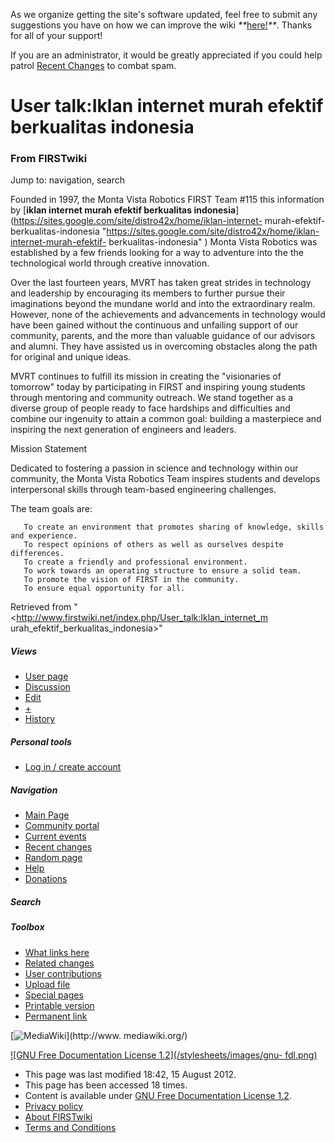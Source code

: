 As we organize getting the site's software updated, feel free to submit any
suggestions you have on how we can improve the wiki
_**_[here!](/index.php/User:Hallry/Suggestions "User:Hallry/Suggestions"
)_**_. Thanks for all of your support!

If you are an administrator, it would be greatly appreciated if you could help
patrol [Recent Changes](/index.php/Special:Recentchanges
"Special:Recentchanges" ) to combat spam.

# User talk:Iklan internet murah efektif berkualitas indonesia

### From FIRSTwiki

Jump to: navigation, search

Founded in 1997, the Monta Vista Robotics FIRST Team #115 this information by
[**iklan internet murah efektif berkualitas
indonesia**](https://sites.google.com/site/distro42x/home/iklan-internet-
murah-efektif-berkualitas-indonesia
"https://sites.google.com/site/distro42x/home/iklan-internet-murah-efektif-
berkualitas-indonesia" ) Monta Vista Robotics was established by a few friends
looking for a way to adventure into the the technological world through
creative innovation.

Over the last fourteen years, MVRT has taken great strides in technology and
leadership by encouraging its members to further pursue their imaginations
beyond the mundane world and into the extraordinary realm. However, none of
the achievements and advancements in technology would have been gained without
the continuous and unfailing support of our community, parents, and the more
than valuable guidance of our advisors and alumni. They have assisted us in
overcoming obstacles along the path for original and unique ideas.

MVRT continues to fulfill its mission in creating the "visionaries of
tomorrow" today by participating in FIRST and inspiring young students through
mentoring and community outreach. We stand together as a diverse group of
people ready to face hardships and difficulties and combine our ingenuity to
attain a common goal: building a masterpiece and inspiring the next generation
of engineers and leaders.

Mission Statement

Dedicated to fostering a passion in science and technology within our
community, the Monta Vista Robotics Team inspires students and develops
interpersonal skills through team-based engineering challenges.

  
The team goals are:

    
    
       To create an environment that promotes sharing of knowledge, skills and experience.
       To respect opinions of others as well as ourselves despite differences.
       To create a friendly and professional environment.
       To work towards an operating structure to ensure a solid team.
       To promote the vision of FIRST in the community.
       To ensure equal opportunity for all.
    

Retrieved from "<http://www.firstwiki.net/index.php/User_talk:Iklan_internet_m
urah_efektif_berkualitas_indonesia>"

##### Views

  * [User page](/index.php?title=User:Iklan_internet_murah_efektif_berkualitas_indonesia&action=edit)
  * [Discussion](/index.php/User_talk:Iklan_internet_murah_efektif_berkualitas_indonesia)
  * [Edit](/index.php?title=User_talk:Iklan_internet_murah_efektif_berkualitas_indonesia&action=edit)
  * [+](/index.php?title=User_talk:Iklan_internet_murah_efektif_berkualitas_indonesia&action=edit&section=new)
  * [History](/index.php?title=User_talk:Iklan_internet_murah_efektif_berkualitas_indonesia&action=history)

##### Personal tools

  * [Log in / create account](/index.php?title=Special:Userlogin&returnto=User_talk:Iklan_internet_murah_efektif_berkualitas_indonesia)

[](/index.php/Main_Page "Main Page" )

##### Navigation

  * [Main Page](/index.php/Main_Page)
  * [Community portal](/index.php/FIRSTwiki:Community_portal)
  * [Current events](/index.php/Current_events)
  * [Recent changes](/index.php/Special:Recentchanges)
  * [Random page](/index.php/Special:Random)
  * [Help](/index.php/FIRSTwiki:Help)
  * [Donations](/index.php/FIRSTwiki:Site_support)

##### Search



##### Toolbox

  * [What links here](/index.php/Special:Whatlinkshere/User_talk:Iklan_internet_murah_efektif_berkualitas_indonesia)
  * [Related changes](/index.php/Special:Recentchangeslinked/User_talk:Iklan_internet_murah_efektif_berkualitas_indonesia)
  * [User contributions](/index.php/Special:Contributions/Iklan_internet_murah_efektif_berkualitas_indonesia)
  * [Upload file](/index.php/Special:Upload)
  * [Special pages](/index.php/Special:Specialpages)
  * [Printable version](/index.php?title=User_talk:Iklan_internet_murah_efektif_berkualitas_indonesia&printable=yes)
  * [Permanent link](/index.php?title=User_talk:Iklan_internet_murah_efektif_berkualitas_indonesia&oldid=435020)

[![MediaWiki](/skins/common/images/poweredby_mediawiki_88x31.png)](http://www.
mediawiki.org/)

[![GNU Free Documentation License 1.2](/stylesheets/images/gnu-
fdl.png)](http://www.gnu.org/copyleft/fdl.html)

  * This page was last modified 18:42, 15 August 2012.
  * This page has been accessed 18 times.
  * Content is available under [GNU Free Documentation License 1.2](http://www.gnu.org/copyleft/fdl.html "http://www.gnu.org/copyleft/fdl.html" ).
  * [Privacy policy](/index.php/FIRSTwiki:Privacy_policy "FIRSTwiki:Privacy policy" )
  * [About FIRSTwiki](/index.php/FIRSTwiki:About "FIRSTwiki:About" )
  * [Terms and Conditions](/index.php/FIRSTwiki:Terms_and_conditions "FIRSTwiki:Terms and conditions" )

